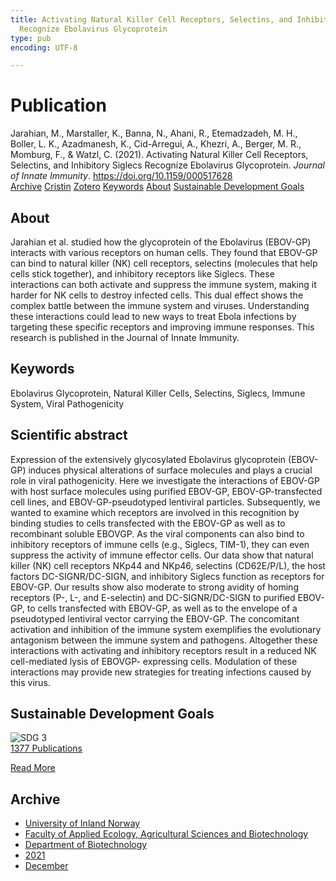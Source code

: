 ```yaml
---
title: Activating Natural Killer Cell Receptors, Selectins, and Inhibitory Siglecs
  Recognize Ebolavirus Glycoprotein
type: pub
encoding: UTF-8

---
```

<h1>Publication</h1>
<article id="csl-bib-container-EQT7XYW7" class="csl-bib-container">
  <div class="csl-bib-body"> <div class="csl-entry">Jarahian, M., Marstaller, K., Banna, N., Ahani, R., Etemadzadeh, M. H., Boller, L. K., Azadmanesh, K., Cid-Arregui, A., Khezri, A., Berger, M. R., Momburg, F., &#38; Watzl, C. (2021). Activating Natural Killer Cell Receptors, Selectins, and Inhibitory Siglecs Recognize Ebolavirus Glycoprotein. <i>Journal of Innate Immunity</i>. <a href="https://doi.org/10.1159/000517628">https://doi.org/10.1159/000517628</a></div> </div>
  <div class="csl-bib-buttons">
    <a href="#taxonomy-article-EQT7XYW7" alt="archive" class="csl-bib-button">Archive</a>
    <a href="https://app.cristin.no/results/show.jsf?id=1965731" alt="Cristin" class="csl-bib-button">Cristin</a>
    <a href="http://zotero.org/groups/5881554/items/EQT7XYW7" alt="Zotero" class="csl-bib-button">Zotero</a>
    <a href="#keywords-article-EQT7XYW7" alt="keywords" class="csl-bib-button">Keywords</a>
    <a href="#about-article-EQT7XYW7" alt="about_pub" class="csl-bib-button">About</a>
    <a href="#sdg-article-EQT7XYW7" alt="sdg" class="csl-bib-button">Sustainable Development Goals</a>
  </div>
  <div id="csl-bib-meta-container-EQT7XYW7"></div>
</article>
<div id="csl-bib-meta-EQT7XYW7" class="csl-bib-meta">
  <article id="about-article-EQT7XYW7" class="about_pub-article">
    <h1>About</h1>
    Jarahian et al. studied how the glycoprotein of the Ebolavirus (EBOV-GP) interacts with various receptors on human cells. They found that EBOV-GP can bind to natural killer (NK) cell receptors, selectins (molecules that help cells stick together), and inhibitory receptors like Siglecs. These interactions can both activate and suppress the immune system, making it harder for NK cells to destroy infected cells. This dual effect shows the complex battle between the immune system and viruses. Understanding these interactions could lead to new ways to treat Ebola infections by targeting these specific receptors and improving immune responses. This research is published in the Journal of Innate Immunity.
  </article>
  <article id="keywords-article-EQT7XYW7" class="keywords-article">
    <h1>Keywords</h1>
    Ebolavirus Glycoprotein, Natural Killer Cells, Selectins, Siglecs, Immune System, Viral Pathogenicity
  </article>
  <article id="abstract-article-EQT7XYW7" class="abstract-article">
    <h1>Scientific abstract</h1>
    Expression of the extensively glycosylated Ebolavirus glycoprotein (EBOV-GP) induces physical alterations of surface molecules and plays a crucial role in viral pathogenicity. Here we investigate the interactions of EBOV-GP with host surface molecules using purified EBOV-GP, EBOV-GP-transfected cell lines, and EBOV-GP-pseudotyped lentiviral particles. Subsequently, we wanted to examine which receptors are involved in this recognition by binding studies to cells transfected with the EBOV-GP as well as to recombinant soluble EBOVGP. As the viral components can also bind to inhibitory receptors of immune cells (e.g., Siglecs, TIM-1), they can even suppress the activity of immune effector cells. Our data show that natural killer (NK) cell receptors NKp44 and NKp46, selectins (CD62E/P/L), the host factors DC-SIGNR/DC-SIGN, and inhibitory Siglecs function as receptors for EBOV-GP. Our results show also moderate to strong avidity of homing receptors (P-, L-, and E-selectin) and DC-SIGNR/DC-SIGN to purified EBOV-GP, to cells transfected with EBOV-GP, as well as to the envelope of a pseudotyped lentiviral vector carrying the EBOV-GP. The concomitant activation and inhibition of the immune system exemplifies the evolutionary antagonism between the immune system and pathogens. Altogether these interactions with activating and inhibitory receptors result in a reduced NK cell-mediated lysis of EBOVGP- expressing cells. Modulation of these interactions may provide new strategies for treating infections caused by this virus.
  </article>
  <article id="sdg-article-EQT7XYW7" class="sdg-article">
    <h1>Sustainable Development Goals</h1>
    <div class="sdg-container"><div id="sdg3" class="sdg">
        <img src="{{< params subfolder >}}images/sdg/sdg03_en.png" class="image" alt="SDG 3">
        <div class="sdg-overlay">
          <a href="{{< params subfolder >}}en/archive/?sdg=3#archive" class="sdg-publication-count"><span>1377</span> Publications</a>
          <p><a href="https://sdgs.un.org/goals/goal3" class="sdg-read-more">Read More</a></p>
        </div>
      </div></div>
  </article>
  <article id="taxonomy-article-EQT7XYW7" class="taxonomy-article">
    <h1>Archive</h1>
    <ul>
      <li><a href="{{< params subfolder >}}en/archive/?key=3DCRN523">University of Inland Norway</a></li>
      <li><a href="{{< params subfolder >}}en/archive/?key=T77LXH6D">Faculty of Applied Ecology, Agricultural Sciences and Biotechnology</a></li>
      <li><a href="{{< params subfolder >}}en/archive/?key=VL6KDQ85">Department of Biotechnology</a></li>
      <li><a href="{{< params subfolder >}}en/archive/?key=FJH75VJD">2021</a></li>
      <li><a href="{{< params subfolder >}}en/archive/?key=H75X8VE3">December</a></li>
    </ul>
  </article>
</div>
